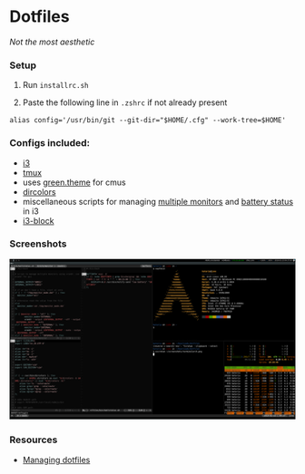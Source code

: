 # Dotfiles
_Not the most aesthetic_

### Setup

1. Run `installrc.sh`

2. Paste the following line in `.zshrc` if not already present
```
alias config='/usr/bin/git --git-dir="$HOME/.cfg" --work-tree=$HOME'
```

### Configs included: 

- [i3](./.i3)
- [tmux](./.tmux.conf)
- uses [green.theme](https://github.com/cmus/cmus/blob/master/data/green.theme) for cmus
- [dircolors](./.dircolors)
- miscellaneous scripts for managing [multiple monitors](./bin/monitor) and [battery status](./bin/battstatus.sh) in i3
- [i3-block](https://github.com/vivien/i3blocks)

### Screenshots

![Terminal](./screenshots/terminalarch.png?raw=true "Terminal, CMus and i3")

### Resources 

- [Managing dotfiles](https://developer.atlassian.com/blog/2016/02/best-way-to-store-dotfiles-git-bare-repo/)
